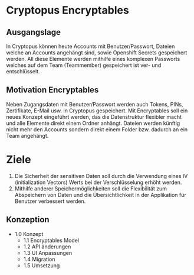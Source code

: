 # Cryptopus Encryptables

## Ausgangslage

In Cryptopus können heute Accounts mit Benutzer/Passwort, Dateien welche an Accounts angehängt sind, sowie Openshift Secrets gespeichert werden. All diese Elemente werden mithilfe eines komplexen Passworts welches auf dem Team (Teammember) gespeichert ist ver- und entschlüsselt. 

## Motivation Encryptables

Neben Zugangsdaten mit Benutzer/Passwort werden auch Tokens, PINs, Zertifikate, E-Mail usw. in Cryptopus gespeichert. Mit Encryptables soll ein neues Konzept eingeführt werden, das die Datenstruktur flexibler macht und alle Elemente direkt einem Ordner anhängt. Dateien werden künftig nicht mehr den Accounts sondern direkt einem Folder bzw. dadurch an ein Team angehängt.

# Ziele

1. Die Sicherheit der sensitiven Daten soll durch die Verwendung eines IV (initialization Vectors) Werts bei der Verschlüsselung erhöht werden.
2. Mithilfe anderer Speichermöglichkeiten soll die Flexibilität zum Abspeichern von Daten und die Übersichtlichkeit in der Applikation für Benutzer verbessert werden.

## Konzeption

* 1.0 Konzept
  * 1.1 Encryptables Model
  * 1.2 API änderungen
  * 1.3 UI Anpassungen
  * 1.4 Migration
  * 1.5 Umsetzung
